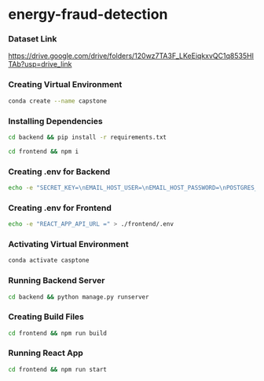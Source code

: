 # energy-fraud-detection

### Dataset Link

https://drive.google.com/drive/folders/120wz7TA3F_LKeEiqkxvQC1q8535HITAb?usp=drive_link

### Creating Virtual Environment 

```bash
conda create --name capstone 
```

### Installing Dependencies

```bash
cd backend && pip install -r requirements.txt 
```

```bash
cd frontend && npm i
```

### Creating .env for Backend

```bash
echo -e "SECRET_KEY=\nEMAIL_HOST_USER=\nEMAIL_HOST_PASSWORD=\nPOSTGRES_USER=\nPOSTGRES_PASSWORD=\nPOSTGRES_HOST=" > ./backend/.env
```

### Creating .env for Frontend

```bash
echo -e "REACT_APP_API_URL =" > ./frontend/.env
```

### Activating Virtual Environment 

```bash
conda activate casptone
```

### Running Backend Server

```bash
cd backend && python manage.py runserver
```

### Creating Build Files

```bash
cd frontend && npm run build
```

### Running React App

```bash
cd frontend && npm run start
```


